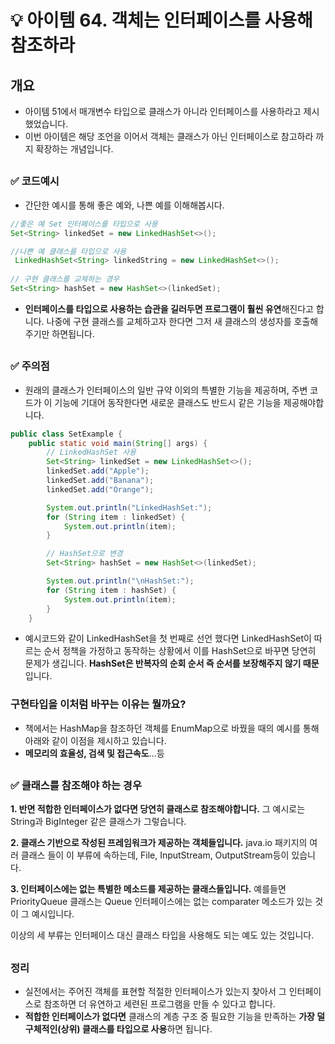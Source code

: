 # 💡 아이템 64. 객체는 인터페이스를 사용해 참조하라

## 개요
* 아이템 51에서 매개변수 타입으로 클래스가 아니라 인터페이스를 사용하라고 제시했었습니다. 
* 이번 아이템은 해당 조언을 이어서 객체는 클래스가 아닌 인터페이스로 참고하라 까지 확장하는 개념입니다.
##   
### ✅ 코드예시
* 간단한 예시를 통해 좋은 예와, 나쁜 예를 이해해봅시다.

```java
//좋은 예 Set 인터페이스를 타입으로 사용 
Set<String> linkedSet = new LinkedHashSet<>();

//나쁜 예 클래스를 타입으로 사용
 LinkedHashSet<String> linkedString = new LinkedHashSet<>();
 
// 구현 클래스를 교체하는 경우
Set<String> hashSet = new HashSet<>(linkedSet);
```

* **인터페이스를 타입으로 사용하는 습관을 길러두면 프로그램이 훨씬 유연**해진다고 합니다. 나중에 구현 클래스를 교체하고자 한다면 그저 새 클래스의 생성자를 호출해주기만 하면됩니다.


##   
### ✅ 주의점
* 원래의 클래스가 인터페이스의 일반 규약 이외의 특별한 기능을 제공하며,  주변 코드가 이 기능에 기대어 동작한다면 새로운 클래스도 반드시 같은 기능을 제공해야합니다.

```java
public class SetExample {
	public static void main(String[] args) {
        // LinkedHashSet 사용
        Set<String> linkedSet = new LinkedHashSet<>();
        linkedSet.add("Apple");
        linkedSet.add("Banana");
        linkedSet.add("Orange");

        System.out.println("LinkedHashSet:");
        for (String item : linkedSet) {
            System.out.println(item);
        }

        // HashSet으로 변경
        Set<String> hashSet = new HashSet<>(linkedSet);

        System.out.println("\nHashSet:");
        for (String item : hashSet) {
            System.out.println(item);
        }
	}

```

* 예시코드와 같이 LinkedHashSet을 첫 번째로 선언 했다면 LinkedHashSet이 따르는 순서 정책을 가정하고 동작하는 상황에서 이를 HashSet으로 바꾸면 당연히 문제가 생깁니다. **HashSet은 반복자의 순회 순서 즉 순서를 보장해주지 않기 때문**입니다.

### 구현타입을 이처럼 바꾸는 이유는 뭘까요?

* 책에서는 HashMap을 참조하던 객체를 EnumMap으로 바꿨을 때의 예시를 통해 아래와 같이 이점을 제시하고 있습니다.
* **메모리의 효율성, 검색 및 접근속도**...등


## 
### ✅ 클래스를 참조해야 하는 경우
**1. 반면 적합한 인터페이스가 없다면 당연히 클래스로 참조해야합니다.**
그 예시로는 String과 BigInteger 같은 클래스가 그렇습니다.

**2. 클래스 기반으로 작성된 프레임워크가 제공하는 객체들입니다.**
java.io 패키지의 여러 클래스 들이 이 부류에 속하는데, File, InputStream, OutputStream등이 있습니다.

**3. 인터페이스에는 없는 특별한 메소드를 제공하는 클래스들입니다.**
예를들면 PriorityQueue 클래스는 Queue 인터페이스에는 없는 comparater 메소드가 있는 것이 그 예시입니다.

이상의 세 부류는 인터페이스 대신 클래스 타입을 사용해도 되는 예도 있는 것입니다.


##
### 정리
* 실전에서는 주어진 객체를 표현할 적절한 인터페이스가 있는지 찾아서 그 인터페이스로 참조하면 더 유연하고 세련된 프로그램을 만들 수 있다고 합니다.
* **적합한 인터페이스가 없다면** 클래스의 계층 구조 중 필요한 기능을 만족하는 **가장 덜 구체적인(상위) 클래스를 타입으로 사용**하면 됩니다.

